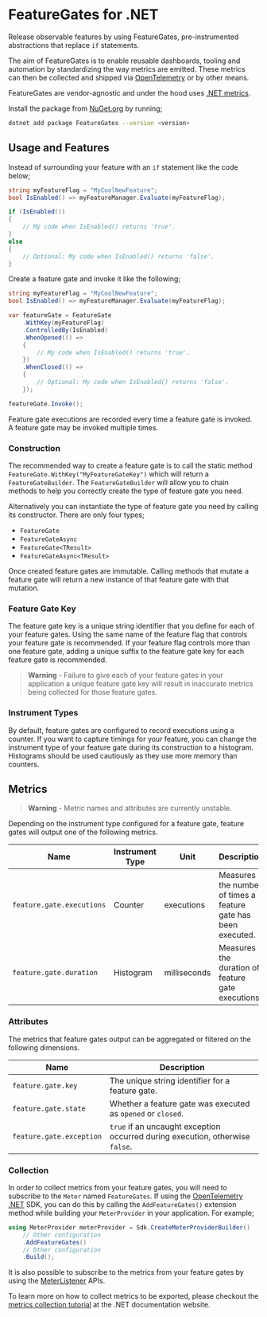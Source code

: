 # FeatureGates for .NET

Release observable features by using FeatureGates, pre-instrumented abstractions that replace `if` statements.

The aim of FeatureGates is to enable reusable dashboards, tooling and automation by standardizing the way metrics are emitted. These metrics can then be collected and shipped via [OpenTelemetry](https://opentelemetry.io/) or by other means.

FeatureGates are vendor-agnostic and under the hood uses [.NET metrics](https://docs.microsoft.com/dotnet/core/diagnostics/metrics).

Install the package from [NuGet.org](https://www.nuget.org/packages/FeatureGates) by running;

```sh
dotnet add package FeatureGates --version <version>
```

## Usage and Features

Instead of surrounding your feature with an `if` statement like the code below;

```C#
string myFeatureFlag = "MyCoolNewFeature";
bool IsEnabled() => myFeatureManager.Evaluate(myFeatureFlag);

if (IsEnabled())
{
    // My code when IsEnabled() returns 'true'.
}
else
{
    // Optional: My code when IsEnabled() returns 'false'.
}
```

Create a feature gate and invoke it like the following;

```C#
string myFeatureFlag = "MyCoolNewFeature";
bool IsEnabled() => myFeatureManager.Evaluate(myFeatureFlag);

var featureGate = FeatureGate
    .WithKey(myFeatureFlag)
    .ControlledBy(IsEnabled)
    .WhenOpened(() =>
    {
        // My code when IsEnabled() returns 'true'.
    })
    .WhenClosed(() =>
    {
        // Optional: My code when IsEnabled() returns 'false'.
    });

featureGate.Invoke();
```

Feature gate executions are recorded every time a feature gate is invoked. A feature gate may be invoked multiple times.

### Construction

The recommended way to create a feature gate is to call the static method `FeatureGate.WithKey("MyFeatureGateKey")` which will return a `FeatureGateBuilder`. The `FeatureGateBuilder` will allow you to chain methods to help you correctly create the type of feature gate you need.

Alternatively you can instantiate the type of feature gate you need by calling its constructor. There are only four types;

- `FeatureGate`
- `FeatureGateAsync`
- `FeatureGate<TResult>`
- `FeatureGateAsync<TResult>`

Once created feature gates are immutable. Calling methods that mutate a feature gate will return a new instance of that feature gate with that mutation.

### Feature Gate Key

The feature gate key is a unique string identifier that you define for each of your feature gates. Using the same name of the feature flag that controls your feature gate is recommended. If your feature flag controls more than one feature gate, adding a unique suffix to the feature gate key for each feature gate is recommended.

> **Warning** - Failure to give each of your feature gates in your application a unique feature gate key will result in inaccurate metrics being collected for those feature gates.

### Instrument Types

By default, feature gates are configured to record executions using a counter. If you want to capture timings for your feature, you can change the instrument type of your feature gate during its construction to a histogram. Histograms should be used cautiously as they use more memory than counters.

## Metrics

> **Warning** - Metric names and attributes are currently unstable.

Depending on the instrument type configured for a feature gate, feature gates will output one of the following metrics.

| Name                       | Instrument Type  | Unit          | Description                                                     |
| -------------------------- | ---------------- | ------------- | --------------------------------------------------------------- |
| `feature.gate.executions`  | Counter          | executions    | Measures the number of times a feature gate has been executed.  |
| `feature.gate.duration`    | Histogram        | milliseconds  | Measures the duration of feature gate executions.               |

### Attributes

The metrics that feature gates output can be aggregated or filtered on the following dimensions.

| Name                       | Description                                                                    |
| -------------------------  | ------------------------------------------------------------------------------ |
| `feature.gate.key`         | The unique string identifier for a feature gate.                               |
| `feature.gate.state`       | Whether a feature gate was executed as `opened` or `closed`.                   |
| `feature.gate.exception`   | `true` if an uncaught exception occurred during execution, otherwise `false`.  |

### Collection

In order to collect metrics from your feature gates, you will need to subscribe to the `Meter` named `FeatureGates`. If using the [OpenTelemetry .NET](https://github.com/open-telemetry/opentelemetry-dotnet) SDK, you can do this by calling the `AddFeatureGates()` extension method while building your `MeterProvider` in your application. For example;

```C#
using MeterProvider meterProvider = Sdk.CreateMeterProviderBuilder()
    // Other configuration
    .AddFeatureGates()
    // Other configuration
    .Build();
```

It is also possible to subscribe to the metrics from your feature gates by using the [MeterListener](https://docs.microsoft.com/dotnet/api/system.diagnostics.metrics.meterlistener) APIs.

To learn more on how to collect metrics to be exported, please checkout the [metrics collection tutorial](https://docs.microsoft.com/en-au/dotnet/core/diagnostics/metrics-collection) at the .NET documentation website.
